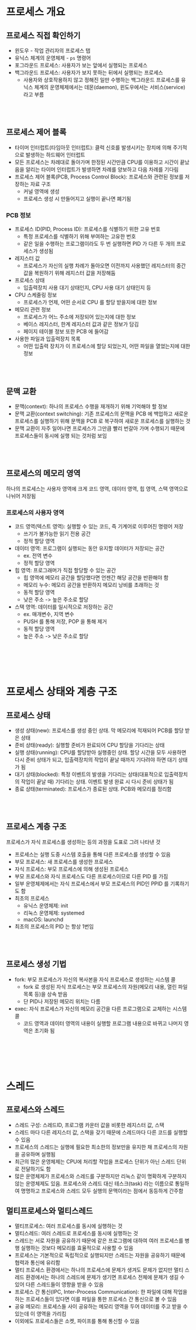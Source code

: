 # 프로세스 개요

## 프로세스 직접 확인하기

- 윈도우 - 작업 관리자의 프로세스 탭
- 유닉스 체계의 운영체제 - `ps` 명령어
- 포그라운드 프로세스: 사용자가 보는 앞에서 실행되는 프로세스
- 백그라운드 프로세스: 사용자가 보지 못하는 뒤에서 실행되는 프로세스
  - 사용자와 상호작용하지 않고 정해진 일만 수행하는 백그라운드 프로세스를 유닉스 체계의 운영체제에서는 데몬(daemon), 윈도우에서는 서비스(service) 라고 부름

<br/><br/>

## 프로세스 제어 블록

- 타이머 인터럽트(타임아웃 인터럽트): 클럭 신호를 발생시키는 장치에 의해 주기적으로 발생하는 하드웨어 인터럽트
- 모든 프로세스는 차례대로 돌아가며 한정된 시간만큼 CPU를 이용하고 시간이 끝났음을 알리는 타이머 인터럽트가 발생하면 차례를 양보하고 다음 차례를 기다림
- 프로세스 제어 블록(PCB, Process Control Block): 프로세스와 관련된 정보를 저장하는 자료 구조
  - 커널 영역에 생성
  - 프로세스 생성 시 만들어지고 실행이 끝나면 폐기됨

### PCB 정보

- 프로세스 ID(PID, Process ID): 프로세스를 식별하기 위한 고유 번호
  - 특정 프로세스를 식별하기 위해 부여하는 고유한 번호
  - 같은 일을 수행하는 프로그램이라도 두 번 실행하면 PID 가 다른 두 개의 프로세스가 생성됨
- 레지스터 값
  - 프로세스가 자신의 실행 차례가 돌아오면 이전까지 사용했던 레지스터의 중간값을 복원하기 위해 레지스터 값을 저장해둠
- 프로세스 상태
  - 입출력장치 사용 대기 상태인지, CPU 사용 대기 상태인지 등
- CPU 스케줄링 정보
  - 프로세스가 언제, 어떤 순서로 CPU 를 할당 받을지에 대한 정보
- 메모리 관련 정보
  - 프로세스가 어느 주소에 저장되어 있는지에 대한 정보
  - 베이스 레지스터, 한계 레지스터 값과 같은 정보가 담김
  - 페이지 테이블 정보 또한 PCB 에 들어감
- 사용한 파일과 입출력장치 목록
  - 어떤 입출력 장치가 이 프로세스에 할당 되었는지, 어떤 파일을 열었는지에 대한 정보

<br/><br/>

## 문맥 교환

- 문맥(context): 하나의 프로세스 수행을 재개하기 위해 기억해야 할 정보
- 문맥 교환(context switching): 기존 프로세스의 문맥을 PCB 에 백업하고 새로운 프로세스를 실행하기 위해 문맥을 PCB 로 복구하여 새로운 프로세스를 실행하는 것
- 문맥 교환이 자주 일어나면 프로세스가 그만큼 빨리 번갈아 가며 수행되기 때문에 프로세스들이 동시에 실행 되는 것처럼 보임

<br/><br/>

## 프로세스의 메모리 영역

하나의 프로세스는 사용자 영역에 크게 코드 영역, 데이터 영역, 힙 영역, 스택 영역으로 나뉘어 저장됨

### 프로세스의 사용자 영역

- 코드 영역(텍스트 영역): 실행할 수 있는 코드, 즉 기계어로 이루어진 명령어 저장
  - 쓰기가 불가능한 읽기 전용 공간
  - 정적 할당 영역
- 데이터 영역: 프로그램이 실행되는 동안 유지할 데이터가 저장되는 공간
  - ex. 전역 변수
  - 정적 할당 영역
- 힙 영역: 프로그래머가 직접 할당할 수 있는 공간
  - 힙 영역에 메모리 공간을 할당했다면 언젠간 해당 공간을 반환해야 함
  - 메모리 누수: 메모리 공간을 반환하지 메모리 낭비를 초래하는 것
  - 동적 할당 영역
  - 낮은 주소 -> 높은 주소로 할당
- 스택 영역: 데이터를 일시적으로 저장하는 공간
  - ex. 매개변수, 지역 변수
  - PUSH 를 통해 저장, POP 을 통해 제거
  - 동적 할당 영역
  - 높은 주소 -> 낮은 주소로 할당

<br/><br/><br/><br/>

# 프로세스 상태와 계층 구조

## 프로세스 상태

- 생성 상태(new): 프로세스를 생성 중인 상태. 막 메모리에 적재되어 PCB를 할당 받은 상태
- 준비 상태(ready): 실행할 준비가 완료되어 CPU 할당을 기다리는 상태
- 실행 상태(running): CPU를 할당받아 실행중인 상태. 할당 시간을 모두 사용하면 다시 준비 상태가 되고, 입출력장치의 작업이 끝날 때까지 기다려야 하면 대기 상태가 됨
- 대기 상태(blocked): 특정 이벤트의 발생을 기다리는 상태(대표적으로 입출력장치의 작업이 끝날 때) 기다리는 상태. 이벤트 발생 완료 시 다시 준비 상태가 됨
- 종료 상태(terminated): 프로세스가 종료된 상태. PCB와 메모리를 정리함

<br/><br/>

## 프로세스 계층 구조

프로세스가 자식 프로세스를 생성하는 등의 과정을 도표로 그려 나타낸 것

- 프로세스는 실행 도중 시스템 호출을 통해 다른 프로세스를 생성할 수 있음
- 부모 프로세스: 새 프로세스를 생성한 프로세스
- 자식 프로세스: 부모 프로세스에 의해 생성된 프로세스
- 부모 프로세스와 자식 프로세스도 다른 프로세스이므로 다른 PID 를 가짐
- 일부 운영체제에서는 자식 프로세스에서 부모 프로세스의 PID인 PPID 를 기록하기도 함
- 최초의 프로세스
  - 유닉스 운영체제: init
  - 리눅스 운영체제: systemed
  - macOS: launchd
- 최초의 프로세스의 PID 는 항상 1번임

<br/><br/>

## 프로세스 생성 기법

- fork: 부모 프로세스가 자신의 복사본을 자식 프로세스로 생성하는 시스템 콜
  - fork 로 생성된 자식 프로세스는 부모 프로세스의 자원(메모리 내용, 열린 파일 목록 등)을 상속 받음
  - 단 PID나 저장된 메모리 위치는 다름
- exec: 자식 프로세스가 자신의 메모리 공간을 다른 프로그램으로 교체하는 시스템 콜
  - 코드 영역과 데이터 영역의 내용이 실행할 프로그램 내용으로 바뀌고 나머지 영역은 초기화 됨

<br/><br/><br/><br/>

# 스레드

## 프로세스와 스레드

- 스레드 구성: 스레드ID, 프로그램 카운터 값을 비롯한 레지스터 값, 스택
- 스레드 마다 다른 레지스터 값, 스택을 갖기 때문에 스레드마다 다른 코드를 실행할 수 있음
- 프로세스의 스레드는 실행에 필요한 최소한의 정보만을 유지한 채 프로세스의 자원을 공유하며 실행됨
- 최근의 많은 운영체제는 CPU에 처리할 작업을 프로세스 단위가 아닌 스레드 단위로 전달하기도 함
- 많은 운영체제가 프로세스와 스레드를 구분하지만 리눅스 같이 명확하게 구분하지 않는 운영체제도 있음. 프로세스와 스레드 대신 테스크(task) 라는 이름으로 통일하여 명명하고 프로세스와 스레드 모두 실행의 문맥이라는 점에서 동등하게 간주함

## 멀티프로세스와 멀티스레드

- 멀티프로세스: 여러 프로세스를 동시에 실행하는 것
- 멀티스레드: 여러 스레드로 프로세스를 동시에 실행하는 것
- 스레드는 서로 자원을 공유하기 때문에 같은 프로그램에 대하여 여러 프로세스를 병행 실행하는 것보다 메모리를 효율적으로 사용할 수 있음
- 프로세스는 기본적으로 독립적으로 실행되지만 스레드는 자원을 공유하기 때문에 협력과 통신에 유리함
- 멀티 프로세스 환경에서는 하나의 프로세스에 문제가 생겨도 문제가 없지만 멀티 스레드 환경에서는 하나의 스레드에 문제가 생기면 프로세스 전체에 문제가 생길 수 있어 다른 스레드들이 영향을 받을 수 있음
- 프로세스 간 통신(IPC, Inter-Process Communication): 한 파일에 대해 작업을 하는 프로세스들이 있다면 이를 파일을 통한 프로세스 간 통신으로 볼 수 있음
- 공유 메모리: 프로세스들 사이 공유하는 메모리 영역을 두어 데이터를 주고 받을 수 있는데 이 영역을 가리킴
- 이외에도 프로세스들은 소켓, 파이프를 통해 통신할 수 있음
